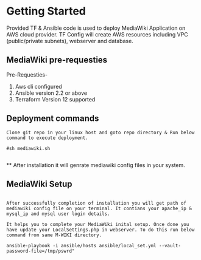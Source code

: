 # Getting Started

Provided TF & Ansible code is used to deploy MediaWiki Application on AWS cloud provider. TF Config will create AWS resources including VPC (public/private subnets), webserver and database. 

## MediaWiki pre-requesties

  Pre-Requesties-
  1. Aws cli configured
  2. Ansible version 2.2 or above
  3. Terraform Version 12 supported

## Deployment commands
```
Clone git repo in your linux host and goto repo directory & Run below command to execute deployment. 

#sh mediawiki.sh
  
```

** After installation it will genrate mediawiki config files in your system. 

## MediaWiki Setup
```

After successfully completion of installation you will get path of mediawiki config file on your terminal. It contians your apache_ip & mysql_ip and mysql user login details. 

It helps you to complete your MediaWiki inital setup. Once done you have update your LocalSettings.php in webserver. To do this run below command from same M-WIKI directory.

ansible-playbook -i ansible/hosts ansible/local_set.yml --vault-password-file=/tmp/pswrd"

```